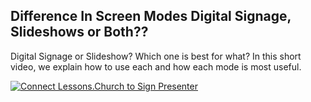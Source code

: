 ## Difference In Screen Modes Digital Signage, Slideshows or Both??

Digital Signage or Slideshow? Which one is best for what? In this short video, we explain how to use each and how each mode is most useful.

[![Connect Lessons.Church to Sign Presenter](https://img.youtube.com/vi/OZWnf8iV8gM/0.jpg)](https://www.youtube.com/watch?v=OZWnf8iV8gM)
